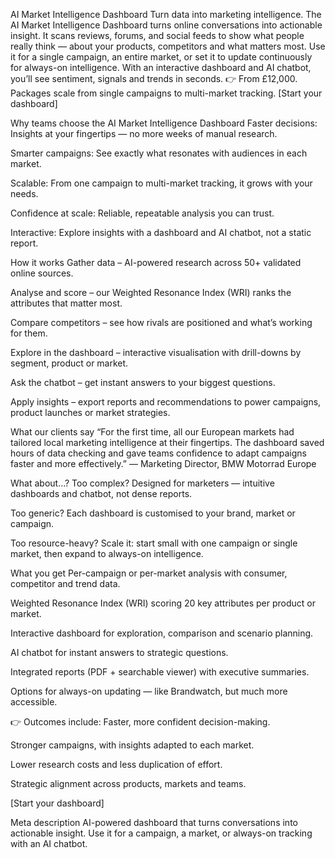 AI Market Intelligence Dashboard
Turn data into marketing intelligence.
The AI Market Intelligence Dashboard turns online conversations into actionable insight. It scans reviews, forums, and social feeds to show what people really think — about your products, competitors and what matters most. Use it for a single campaign, an entire market, or set it to update continuously for always-on intelligence. With an interactive dashboard and AI chatbot, you’ll see sentiment, signals and trends in seconds.
👉 From £12,000. Packages scale from single campaigns to multi-market tracking.
[Start your dashboard]

Why teams choose the AI Market Intelligence Dashboard
Faster decisions: Insights at your fingertips — no more weeks of manual research.

Smarter campaigns: See exactly what resonates with audiences in each market.

Scalable: From one campaign to multi-market tracking, it grows with your needs.

Confidence at scale: Reliable, repeatable analysis you can trust.

Interactive: Explore insights with a dashboard and AI chatbot, not a static report.

How it works
Gather data – AI-powered research across 50+ validated online sources.

Analyse and score – our Weighted Resonance Index (WRI) ranks the attributes that matter most.

Compare competitors – see how rivals are positioned and what’s working for them.

Explore in the dashboard – interactive visualisation with drill-downs by segment, product or market.

Ask the chatbot – get instant answers to your biggest questions.

Apply insights – export reports and recommendations to power campaigns, product launches or market strategies.

What our clients say
“For the first time, all our European markets had tailored local marketing intelligence at their fingertips. The dashboard saved hours of data checking and gave teams confidence to adapt campaigns faster and more effectively.”
— Marketing Director, BMW Motorrad Europe

What about…?
Too complex? Designed for marketers — intuitive dashboards and chatbot, not dense reports.

Too generic? Each dashboard is customised to your brand, market or campaign.

Too resource-heavy? Scale it: start small with one campaign or single market, then expand to always-on intelligence.

What you get
Per-campaign or per-market analysis with consumer, competitor and trend data.

Weighted Resonance Index (WRI) scoring 20 key attributes per product or market.

Interactive dashboard for exploration, comparison and scenario planning.

AI chatbot for instant answers to strategic questions.

Integrated reports (PDF + searchable viewer) with executive summaries.

Options for always-on updating — like Brandwatch, but much more accessible.

👉 Outcomes include:
Faster, more confident decision-making.

Stronger campaigns, with insights adapted to each market.

Lower research costs and less duplication of effort.

Strategic alignment across products, markets and teams.

[Start your dashboard]

Meta description
AI-powered dashboard that turns conversations into actionable insight. Use it for a campaign, a market, or always-on tracking with an AI chatbot.
